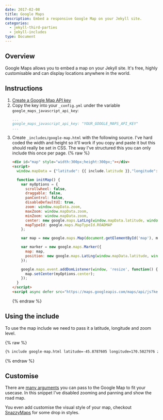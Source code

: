 ```yaml
---
date: 2017-02-08
title: Google Maps
description: Embed a responsive Google Map on your Jekyll site.
categories:
  - jekyll-third-parties
  - jekyll-includes
type: Document
---
```


## Overview

Google Maps allows you to embed a map on your Jekyll site. It's free, highly customisable and can display locations anywhere in the world.

## Instructions

1.  [Create a Google Map API key](https://developers.google.com/maps/documentation/javascript/get-api-key)
2.  Copy the key into your `_config.yml` under the variable `google_maps_javascript_api_key`:
    ~~~yaml
    ...
    google_maps_javascript_api_key: "YOUR_GOOGLE_MAPS_API_KEY"
    ...
    ~~~
3.  Create `_includes/google-map.html` with the following source. I've hard coded the width and height so it'll work if you copy and paste it but this should really be set in CSS. The way I've structured this you can only include this once per page.
    {% raw %}
    ~~~html
    <div id="map" style="width:300px;height:300px;"></div>
    <script>
      window.mapData = {"latitude": {{ include.latitude }},"longitude": {{ include.longitude }}, "zoom": {{ include.zoom}}};

      function initMap() {
        var myOptions = {
          scrollwheel: false,
          draggable: false,
          panControl: false,
          disableDefaultUI: true,
          zoom: window.mapData.zoom,
          maxZoom: window.mapData.zoom,
          minZoom: window.mapData.zoom,
          center: new google.maps.LatLng(window.mapData.latitude, window.mapData.longitude),
          mapTypeId: google.maps.MapTypeId.ROADMAP
        };

        var map = new google.maps.Map(document.getElementById('map'), myOptions);

        var marker = new google.maps.Marker({
          map: map,
          position: new google.maps.LatLng(window.mapData.latitude, window.mapData.longitude)
        });

        google.maps.event.addDomListener(window, 'resize', function() {
          map.setCenter(myOptions.center);
        });
      }
    </script>
    <script async defer src="https://maps.googleapis.com/maps/api/js?key={{ site.google_maps_javascript_api_key }}&amp;callback=initMap"></script>
    ~~~
    {% endraw %}

## Using the include

To use the map include we need to pass it a latitude, longitude and zoom level.


{% raw %}
~~~html
{% include google-map.html latitude=-45.8787605 longitude=170.5027976 zoom=5 %}
~~~
{% endraw %}


## Customise

There are [many arguments](https://developers.google.com/maps/documentation/javascript/3.exp/reference) you can pass to the Google Map to fit your usecase. In this snippet I've disabled zooming and panning and show the road map.

You even add customise the visual style of your map, checkout [SnazzyMaps](https://snazzymaps.com/) for some drop in styles.
